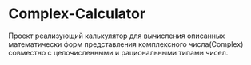 # Complex-Calculator

Проект реализующий калькулятор для вычисления описанных математически форм представления комплексного числа(Complex) совместно с целочисленными и рациональными типами чисел.
